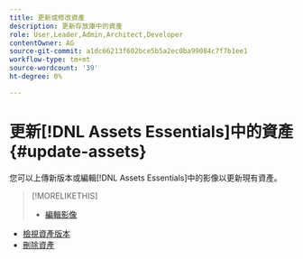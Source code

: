 ```yaml
---
title: 更新或修改資產
description: 更新存放庫中的資產
role: User,Leader,Admin,Architect,Developer
contentOwner: AG
source-git-commit: a1dc66213f602bce5b5a2ec0ba99084c7f7b1ee1
workflow-type: tm+mt
source-wordcount: '39'
ht-degree: 0%

---
```



# 更新[!DNL Assets Essentials]中的資產 {#update-assets}

您可以上傳新版本或編輯[!DNL Assets Essentials]中的影像以更新現有資產。

<!-- TBD: Discard this article if not too much unique content for it.
Merge the update asset part in manage assets or upload assets.
Edit images article.
Link to versioning once an asset is updated.
-->

>[!MORELIKETHIS]
>
>* [編輯影像](edit-images.md)
* [檢視資產版本](navigate-view.md#view-versions)
* [刪除資產](manage-organize.md#delete-assets)

